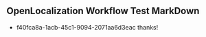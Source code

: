 ## OpenLocalization Workflow Test MarkDown
* f40fca8a-1acb-45c1-9094-2071aa6d3eac 
thanks!<!--HONumber=Mar16_HO3-->

